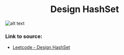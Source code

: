 <h1 align="center">Design HashSet</h1>

![alt text](https://images2.imgbox.com/7f/24/4zixJRml_o.png?raw=true)

### Link to source: 
- <a href="https://leetcode.com/problems/design-hashset/">Leetcode - Design HashSet</a>

